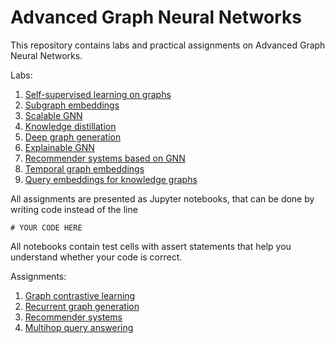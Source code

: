 # Advanced Graph Neural Networks

This repository contains labs and practical assignments on Advanced Graph Neural Networks.

Labs:
1. [Self-supervised learning on graphs](lab01_ssl_on_graphs/lab.ipynb)
2. [Subgraph embeddings](lab02_subgraph_emb/lab.ipynb)
3. [Scalable GNN](lab03_scalable_gnn/lab.ipynb)
4. [Knowledge distillation](lab04_knowledge_distillation/lab.ipynb)
5. [Deep graph generation](lab05_deep_generaion/lab.ipynb)
6. [Explainable GNN](lab06_explainable_gnn/lab.ipynb)
7. [Recommender systems based on GNN](lab07_recsys/lab.ipynb)
8. [Temporal graph embeddings](lab08_temporal_gnn/lab.ipynb)
9. [Query embeddings for knowledge graphs](lab09_multihop/lab.ipynb)

All assignments are presented as Jupyter notebooks, that can be done by writing code instead of the line
```
# YOUR CODE HERE
```
All notebooks contain test cells with assert statements that help you understand whether your code is correct.

Assignments:
1. [Graph contrastive learning](assignment01_contrastive_learning/assignment.ipynb)
2. [Recurrent graph generation](assignment02_recurrent_generation/assignment.ipynb)
3. [Recommender systems](assignment03_recsys/assignment.ipynb)
4. [Multihop query answering](assignment04_multihop/assignment.ipynb)